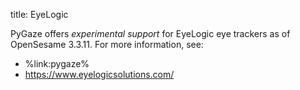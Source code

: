 title: EyeLogic

PyGaze offers *experimental support* for EyeLogic eye trackers as of OpenSesame 3.3.11. For more information, see:

- %link:pygaze%
- <https://www.eyelogicsolutions.com/>
